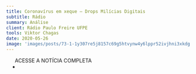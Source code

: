 ```yaml
---
title: Coronavírus em xeque – Drops Milícias Digitais
subtitle: Rádio
summary: Análise
client: Rádio Paulo Freire UFPE
tools: Viktor Chagas
date: 2020-05-26
image: 'images/posts/73-1-1y307re5j8157c69g5htvynw4y6lppr52ivjhni3xkdg.png'
---
```




<div class="post__share"><ul class="share__list list-reset">ACESSE A NOTÍCIA COMPLETA<li class="share__item" style="margin-left: 10px"><a class="share__link share__facebook" style="background: #fa5657" href="https://sites.ufpe.br/rpf/2020/05/26/milicias-digitais/" 
onclick=window.open(this.href, 'pop-up', 'left=20,top=20,width=500,height=500,toolbar=1,resizable=0'); return false;" title="Link" rel="nofollow"><i class="fa-solid fa-link"></i></a></li></ul></div>
<!-- <div class="gallery-box"><div class="gallery"><img src="/clipping/images/example-1.jpg" loading="lazy" alt="Project"><img src="/clipping/images/example-2.jpg" loading="lazy" alt="Project"></div><em>Gallery / <a href="https://www.freepik.com/" target="_blank">Freepic</a></em></div> -->
